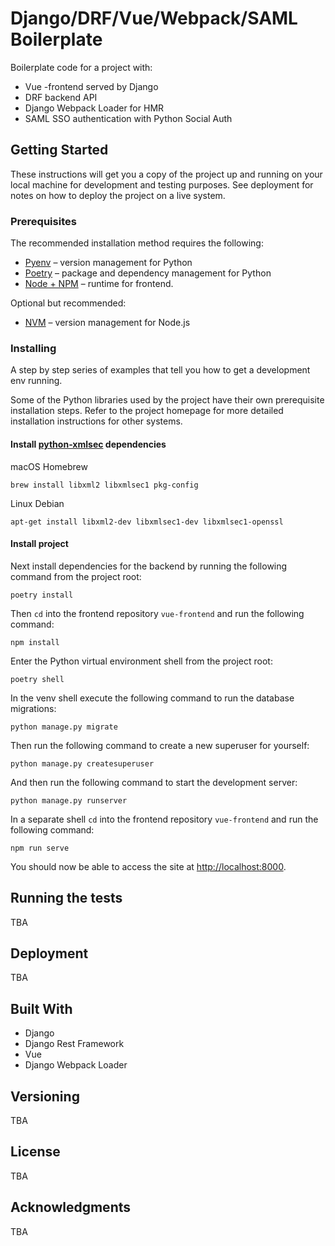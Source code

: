 # Django/DRF/Vue/Webpack/SAML Boilerplate

Boilerplate code for a project with:
- Vue -frontend served by Django
- DRF backend API
- Django Webpack Loader for HMR
- SAML SSO authentication with Python Social Auth

## Getting Started

These instructions will get you a copy of the project up and running on your local machine for development and testing purposes. See deployment for notes on how to deploy the project on a live system.

### Prerequisites

The recommended installation method requires the following:

- [Pyenv](https://github.com/pyenv/pyenv) –  version management for Python
- [Poetry](https://python-poetry.org/) – package and dependency management for Python
- [Node + NPM](https://nodejs.org/en/) – runtime for frontend.

Optional but recommended:

- [NVM](https://github.com/nvm-sh/nvm) – version management for Node.js


### Installing

A step by step series of examples that tell you how to get a development env running.

Some of the Python libraries used by the project have their own prerequisite installation steps. Refer to the project homepage for more detailed installation instructions for other systems.

#### Install [python-xmlsec](https://github.com/mehcode/python-xmlsec) dependencies

macOS Homebrew
```
brew install libxml2 libxmlsec1 pkg-config
```
Linux Debian
```
apt-get install libxml2-dev libxmlsec1-dev libxmlsec1-openssl
```
#### Install project

Next install dependencies for the backend by running the following command from the project root:

```
poetry install
```

Then `cd` into the frontend repository `vue-frontend` and run the following command:

```
npm install
```

Enter the Python virtual environment shell from the project root:

```
poetry shell
```

In the venv shell execute the following command to run the database migrations:

```
python manage.py migrate
```

Then run the following command to create a new superuser for yourself:

```
python manage.py createsuperuser
```

And then run the following command to start the development server:

```
python manage.py runserver
```

In a separate shell `cd` into the frontend repository `vue-frontend` and run the following command:

```
npm run serve
```

You should now be able to access the site at [http://localhost:8000](http://localhost:8000).

## Running the tests

TBA

## Deployment

TBA

## Built With

* Django
* Django Rest Framework
* Vue
* Django Webpack Loader

## Versioning

TBA

## License

TBA

## Acknowledgments

TBA